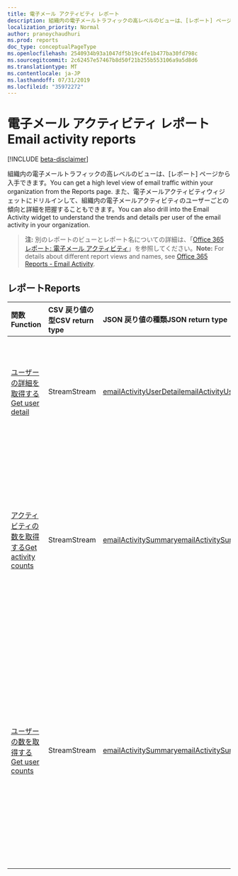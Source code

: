 ```yaml
---
title: 電子メール アクティビティ レポート
description: 組織内の電子メールトラフィックの高レベルのビューは、[レポート] ページから入手できます。 また、電子メールアクティビティウィジェットにドリルインして、組織内の電子メールアクティビティのユーザーごとの傾向と詳細を把握することもできます。
localization_priority: Normal
author: pranoychaudhuri
ms.prod: reports
doc_type: conceptualPageType
ms.openlocfilehash: 2540934b93a1047df5b19c4fe1b477ba30fd798c
ms.sourcegitcommit: 2c62457e57467b8d50f21b255b553106a9a5d8d6
ms.translationtype: MT
ms.contentlocale: ja-JP
ms.lasthandoff: 07/31/2019
ms.locfileid: "35972272"
---
```

# <a name="email-activity-reports"></a><span data-ttu-id="b5b29-104">電子メール アクティビティ レポート</span><span class="sxs-lookup"><span data-stu-id="b5b29-104">Email activity reports</span></span>

[!INCLUDE [beta-disclaimer](../../includes/beta-disclaimer.md)]

<span data-ttu-id="b5b29-105">組織内の電子メールトラフィックの高レベルのビューは、[レポート] ページから入手できます。</span><span class="sxs-lookup"><span data-stu-id="b5b29-105">You can get a high level view of email traffic within your organization from the Reports page.</span></span> <span data-ttu-id="b5b29-106">また、電子メールアクティビティウィジェットにドリルインして、組織内の電子メールアクティビティのユーザーごとの傾向と詳細を把握することもできます。</span><span class="sxs-lookup"><span data-stu-id="b5b29-106">You can also drill into the Email Activity widget to understand the trends and details per user of the email activity in your organization.</span></span>

> <span data-ttu-id="b5b29-107">**注:** 別のレポートのビューとレポート名についての詳細は、「[Office 365 レポート: 電子メール アクティビティ](https://support.office.com/client/Email-activity-1cbe2c00-ca65-4fb9-9663-1bbfa58ebe44)」を参照してください。</span><span class="sxs-lookup"><span data-stu-id="b5b29-107">**Note:** For details about different report views and names, see [Office 365 Reports - Email Activity](https://support.office.com/client/Email-activity-1cbe2c00-ca65-4fb9-9663-1bbfa58ebe44).</span></span>

## <a name="reports"></a><span data-ttu-id="b5b29-108">レポート</span><span class="sxs-lookup"><span data-stu-id="b5b29-108">Reports</span></span>

| <span data-ttu-id="b5b29-109">関数</span><span class="sxs-lookup"><span data-stu-id="b5b29-109">Function</span></span>                                 | <span data-ttu-id="b5b29-110">CSV 戻り値の型</span><span class="sxs-lookup"><span data-stu-id="b5b29-110">CSV return type</span></span> | <span data-ttu-id="b5b29-111">JSON 戻り値の種類</span><span class="sxs-lookup"><span data-stu-id="b5b29-111">JSON return type</span></span>                         | <span data-ttu-id="b5b29-112">説明</span><span class="sxs-lookup"><span data-stu-id="b5b29-112">Description</span></span>                              |
| :--------------------------------------- | :-------------- | :--------------------------------------- | ---------------------------------------- |
| [<span data-ttu-id="b5b29-113">ユーザーの詳細を取得する</span><span class="sxs-lookup"><span data-stu-id="b5b29-113">Get user detail</span></span>](../api/reportroot-getemailactivityuserdetail.md) | <span data-ttu-id="b5b29-114">Stream</span><span class="sxs-lookup"><span data-stu-id="b5b29-114">Stream</span></span>          | [<span data-ttu-id="b5b29-115">emailActivityUserDetail</span><span class="sxs-lookup"><span data-stu-id="b5b29-115">emailActivityUserDetail</span></span>](../resources/emailactivityuserdetail.md) | <span data-ttu-id="b5b29-116">ユーザーが実行した電子メール アクティビティに関する詳細を取得します。</span><span class="sxs-lookup"><span data-stu-id="b5b29-116">Get details about email activity users have performed.</span></span> |
| [<span data-ttu-id="b5b29-117">アクティビティの数を取得する</span><span class="sxs-lookup"><span data-stu-id="b5b29-117">Get activity counts</span></span>](../api/reportroot-getemailactivitycounts.md) | <span data-ttu-id="b5b29-118">Stream</span><span class="sxs-lookup"><span data-stu-id="b5b29-118">Stream</span></span>          | [<span data-ttu-id="b5b29-119">emailActivitySummary</span><span class="sxs-lookup"><span data-stu-id="b5b29-119">emailActivitySummary</span></span>](../resources/emailactivitysummary.md) | <span data-ttu-id="b5b29-120">組織内の電子メール アクティビティ (送信、読み取り、受信の数) の傾向を把握できます。</span><span class="sxs-lookup"><span data-stu-id="b5b29-120">Enables you to understand the trends of email activity (like how many were sent, read, and received) in your organization.</span></span> |
| [<span data-ttu-id="b5b29-121">ユーザーの数を取得する</span><span class="sxs-lookup"><span data-stu-id="b5b29-121">Get user counts</span></span>](../api/reportroot-getemailactivityusercounts.md) | <span data-ttu-id="b5b29-122">Stream</span><span class="sxs-lookup"><span data-stu-id="b5b29-122">Stream</span></span>          | [<span data-ttu-id="b5b29-123">emailActivitySummary</span><span class="sxs-lookup"><span data-stu-id="b5b29-123">emailActivitySummary</span></span>](../resources/emailactivitysummary.md) | <span data-ttu-id="b5b29-124">送信、読み取り、受信などの電子メール アクティビティを実行しているそれぞれ別個のユーザーの数に関する傾向を把握することができます。</span><span class="sxs-lookup"><span data-stu-id="b5b29-124">Enables you to understand trends on the number of unique users who are performing email activities like send, read, and receive.</span></span> |
